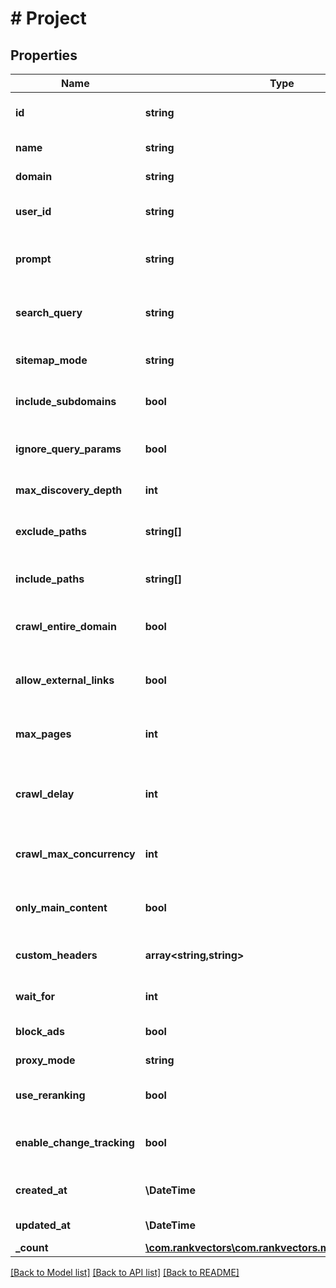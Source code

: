 # # Project

## Properties

Name | Type | Description | Notes
------------ | ------------- | ------------- | -------------
**id** | **string** | Unique project identifier |
**name** | **string** | Project name |
**domain** | **string** | Website domain URL |
**user_id** | **string** | User who owns the project |
**prompt** | **string** | Natural language prompt for crawling | [optional]
**search_query** | **string** | Search query for targeted crawling | [optional]
**sitemap_mode** | **string** | How to handle sitemaps | [optional]
**include_subdomains** | **bool** | Whether to include subdomains | [optional]
**ignore_query_params** | **bool** | Whether to ignore URL query parameters | [optional]
**max_discovery_depth** | **int** | Maximum crawl depth | [optional]
**exclude_paths** | **string[]** | Paths to exclude from crawling | [optional]
**include_paths** | **string[]** | Specific paths to include | [optional]
**crawl_entire_domain** | **bool** | Whether to crawl the entire domain | [optional]
**allow_external_links** | **bool** | Whether to allow external links | [optional]
**max_pages** | **int** | Maximum number of pages to crawl | [optional]
**crawl_delay** | **int** | Delay between crawl requests (ms) | [optional]
**crawl_max_concurrency** | **int** | Maximum concurrent crawl requests | [optional]
**only_main_content** | **bool** | Whether to extract only main content | [optional]
**custom_headers** | **array<string,string>** | Custom headers for crawling | [optional]
**wait_for** | **int** | Wait time for page load (ms) | [optional]
**block_ads** | **bool** | Whether to block ads | [optional]
**proxy_mode** | **string** | Proxy mode for crawling | [optional]
**use_reranking** | **bool** | Whether to use AI reranking | [optional]
**enable_change_tracking** | **bool** | Whether to enable change tracking | [optional]
**created_at** | **\DateTime** | Project creation timestamp |
**updated_at** | **\DateTime** | Last update timestamp |
**_count** | [**\com.rankvectors\com.rankvectors.model\ProjectCount**](ProjectCount.md) |  | [optional]

[[Back to Model list]](../../README.md#models) [[Back to API list]](../../README.md#endpoints) [[Back to README]](../../README.md)
